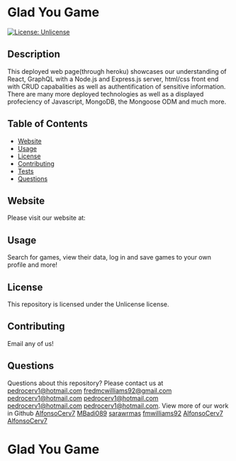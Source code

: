 # Glad You Game
[![License: Unlicense](https://img.shields.io/badge/license-Unlicense-blue.svg)](http://unlicense.org/)
## Description
This deployed web page(through heroku) showcases our understanding of React, GraphQL with a Node.js and Express.js server, html/css front end with CRUD capabalities as well as authentification of sensitive information. There are many more deployed technologies as well as a displayed profeciency of Javascript, MongoDB, the Mongoose ODM and much more.

## Table of Contents
* [Website](#Website)
* [Usage](#usage)
* [License](#license)
* [Contributing](#contributing)
* [Tests](#tests)
* [Questions](#questions)
## Website
Please visit our website at:
## Usage
Search for games, view their data, log in and save games to your own profile and more!
## License
This repository is licensed under the Unlicense license.
## Contributing
Email any of us!

## Questions
Questions about this repository? Please contact us at [pedrocerv1@hotmail.com](mailto:pedrocerv1@hotmail.com) [fredmcwilliams92@gmail.com](mailto:fredmcwilliams92@gmail.com) [pedrocerv1@hotmail.com](mailto:pedrocerv1@hotmail.com) [pedrocerv1@hotmail.com](mailto:pedrocerv1@hotmail.com) [pedrocerv1@hotmail.com](mailto:pedrocerv1@hotmail.com) [pedrocerv1@hotmail.com](mailto:pedrocerv1@hotmail.com). View more of our work in Github [AlfonsoCerv7](https://github.com/AlfonsoCerv7) [MBadi089](https://github.com/MBadi089) [sarawrmas](https://github.com/sarawrmas) [fmwilliams92](https://github.com/fmwilliams92) [AlfonsoCerv7](https://github.com/AlfonsoCerv7) [AlfonsoCerv7](https://github.com/AlfonsoCerv7)
# Glad You Game